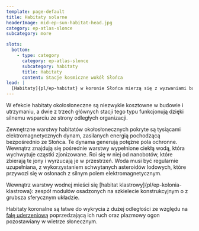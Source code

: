 ```yaml
---
template: page-default
title: Habitaty solarne
headerImage: mid-ep-sun-habitat-head.jpg
category: ep-atlas-slonce
subcategory: more

slots:
  bottom:
    - type: category
      category: ep-atlas-slonce
      subcategory: habitaty
      title: Habitaty
      content: Stacje kosmiczne wokół Słońca
lead: |
  [Habitaty]{pl/ep-habitat} w koronie Słońca mierzą się z wyzwaniami bardziej ekstremalnymi niż gdziekolwiek indziej w Układzie. Jedynym sposobem, w jaki transludzkość może osłonić habitat przed ciepłem i promieniowaniem emitowanym przez gwiazdę typu G2, jest generowanie silnych pól elektromagnetycznych. Nawet wtedy zagrożenia związane z rozbłyskami słonecznymi i koronalnymi wyrzutami masy — potężnymi eksplozjami wyrzucającymi materię koronalną na dziesiątki tysięcy kilometrów w przestrzeń okołosłoneczną — sprawiają, że tylko obszary biegunowe Słońca nadają się do bezpiecznego umieszczania habitatów.
---
```

W efekcie habitaty okołosłoneczne są niezwykle kosztowne w budowie i utrzymaniu, a dwie z trzech głównych stacji tego typu funkcjonują dzięki silnemu wsparciu ze strony odległych organizacji.

Zewnętrzne warstwy habitatów okołosłonecznych pokryte są tysiącami elektromagnetycznych dynam, zasilanych energią pochodzącą bezpośrednio ze Słońca. Te dynama generują potężne pola ochronne. Wewnątrz znajdują się pośrednie warstwy wypełnione ciekłą wodą, która wychwytuje cząstki zjonizowane. Roi się w niej od nanobotów, które zbierają te jony i wyrzucają je w przestrzeń. Woda musi być regularnie uzupełniana, z wykorzystaniem schwytanych asteroidów lodowych, które przywozi się w osłonach z silnym polem elektromagnetycznym.

Wewnątrz warstwy wodnej mieści się [habitat klastrowy]{pl/ep-kolonia-klastrowa}: zespół modułów osadzonych na szkielecie konstrukcyjnym o z grubsza sferycznym układzie.

Habitaty koronalne są łatwe do wykrycia z dużej odległości ze względu na [falę uderzeniową](# "zjawisko powstające, gdy silne pole magnetyczne habitatu przecina strumień wiatru słonecznego – podobnie jak dziób statku tworzy falę na wodzie. W jego następstwie powstaje również ogon plazmowy – smuga jonizowanej materii rozciągająca się w przeciwnym kierunku do ruchu habitatu lub strumienia cząstek, analogiczna do ogona komety.") poprzedzającą ich ruch oraz plazmowy ogon pozostawiany w wietrze słonecznym.